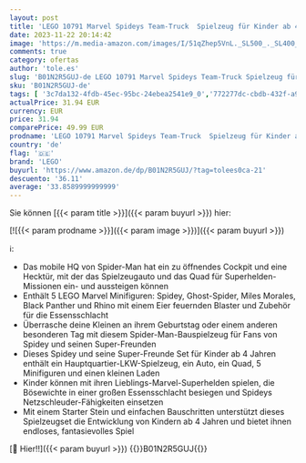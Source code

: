 ```yaml
---
layout: post
title: 'LEGO 10791 Marvel Spideys Team-Truck  Spielzeug für Kinder ab 4 Jahren mit Miles Morales und Black Panther Minifiguren  Spidey und Seine Super-Freunde'
date: 2023-11-22 20:14:42
image: 'https://m.media-amazon.com/images/I/51qZhep5VnL._SL500_._SL400_.jpg'
comments: true
category: ofertas
author: 'tole.es'
slug: 'B01N2R5GUJ-de LEGO 10791 Marvel Spideys Team-Truck Spielzeug für Kinder...'
sku: 'B01N2R5GUJ-de'
tags: [ '3c7da132-4fdb-45ec-95bc-24ebea2541e9_0','772277dc-cbdb-432f-a915-25a321e9ed8c_0','772277dc-cbdb-432f-a915-25a321e9ed8c_3901','772277dc-cbdb-432f-a915-25a321e9ed8c_4401','Arborist Merchandising Root','Custom Stores','LEGO','Selektion1','Self Service','Special Features Stores','Spiele, Spielzeug und Sammlerstücke für große Kinder','Spielfigur Spielsets','Spielzeug','Spielzeugfiguren & Spielsets','Xmas23 Most wanted Toys','lego','🇩🇪', ]
actualPrice: 31.94 EUR
currency: EUR
price: 31.94
comparePrice: 49.99 EUR
prodname: 'LEGO 10791 Marvel Spideys Team-Truck  Spielzeug für Kinder ab 4 Jahren mit Miles Morales und Black Panther Minifiguren  Spidey und Seine Super-Freunde'
country: 'de'
flag: '🇩🇪'
brand: 'LEGO'
buyurl: 'https://www.amazon.de/dp/B01N2R5GUJ/?tag=tolees0ca-21'
descuento: '36.11'
average: '33.8589999999999'
---
```


Sie können [{{< param title >}}]({{< param buyurl >}}) hier:

[![{{< param prodname >}}]({{< param image >}})]({{< param buyurl >}})

ℹ️:

- Das mobile HQ von Spider-Man hat ein zu öffnendes Cockpit und eine Hecktür, mit der das Spielzeugauto und das Quad für Superhelden-Missionen ein- und aussteigen können
- Enthält 5 LEGO Marvel Minifiguren: Spidey, Ghost-Spider, Miles Morales, Black Panther und Rhino mit einem Eier feuernden Blaster und Zubehör für die Essensschlacht
- Überrasche deine Kleinen an ihrem Geburtstag oder einem anderen besonderen Tag mit diesem Spider-Man-Bauspielzeug für Fans von Spidey und seinen Super-Freunden
- Dieses Spidey und seine Super-Freunde Set für Kinder ab 4 Jahren enthält ein Hauptquartier-LKW-Spielzeug, ein Auto, ein Quad, 5 Minifiguren und einen kleinen Laden
- Kinder können mit ihren Lieblings-Marvel-Superhelden spielen, die Bösewichte in einer großen Essensschlacht besiegen und Spideys Netzschleuder-Fähigkeiten einsetzen
- Mit einem Starter Stein und einfachen Bauschritten unterstützt dieses Spielzeugset die Entwicklung von Kindern ab 4 Jahren und bietet ihnen endloses, fantasievolles Spiel

[🛒 Hier!!]({{< param buyurl >}})
{{<world>}}B01N2R5GUJ{{</world>}}
